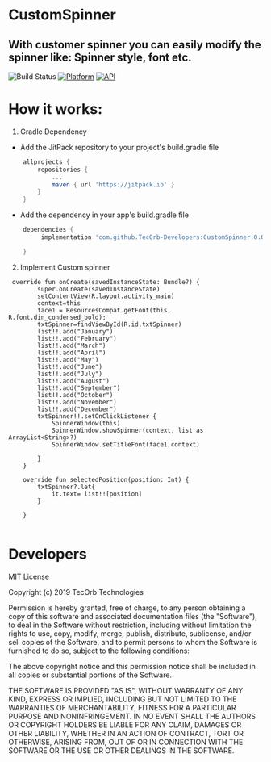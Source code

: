 # CustomSpinner
## With customer spinner you can easily modify the spinner like: Spinner style, font etc.

![Build Status](https://travis-ci.org/joemccann/dillinger.svg?branch=master)
[![Platform](https://img.shields.io/badge/platform-android-green.svg)](http://developer.android.com/index.html)
[![API](https://img.shields.io/badge/API-21%2B-brightgreen.svg?style=flat)](https://android-arsenal.com/api?level=21)


# How it works:

1. Gradle Dependency

- Add the JitPack repository to your project's build.gradle file

```groovy
    allprojects {
        repositories {
            ...
    	    maven { url 'https://jitpack.io' }
        }
    }
```
- Add the dependency in your app's build.gradle file

```groovy
    dependencies {
         implementation 'com.github.TecOrb-Developers:CustomSpinner:0.0.1'

    }
```

2. Implement Custom spinner

```
 override fun onCreate(savedInstanceState: Bundle?) {
        super.onCreate(savedInstanceState)
        setContentView(R.layout.activity_main)
        context=this
        face1 = ResourcesCompat.getFont(this, R.font.din_condensed_bold);
        txtSpinner=findViewById(R.id.txtSpinner)
        list!!.add("January")
        list!!.add("February")
        list!!.add("March")
        list!!.add("April")
        list!!.add("May")
        list!!.add("June")
        list!!.add("July")
        list!!.add("August")
        list!!.add("September")
        list!!.add("October")
        list!!.add("November")
        list!!.add("December")
        txtSpinner!!.setOnClickListener {
            SpinnerWindow(this)
            SpinnerWindow.showSpinner(context, list as ArrayList<String>?)
            SpinnerWindow.setTitleFont(face1,context)

        }
    }

    override fun selectedPosition(position: Int) {
        txtSpinner?.let{
            it.text= list!![position]
        }

    }
    
```

 
# Developers

MIT License

Copyright (c) 2019 TecOrb Technologies

Permission is hereby granted, free of charge, to any person obtaining a copy
of this software and associated documentation files (the "Software"), to deal
in the Software without restriction, including without limitation the rights
to use, copy, modify, merge, publish, distribute, sublicense, and/or sell
copies of the Software, and to permit persons to whom the Software is
furnished to do so, subject to the following conditions:

The above copyright notice and this permission notice shall be included in all
copies or substantial portions of the Software.

THE SOFTWARE IS PROVIDED "AS IS", WITHOUT WARRANTY OF ANY KIND, EXPRESS OR
IMPLIED, INCLUDING BUT NOT LIMITED TO THE WARRANTIES OF MERCHANTABILITY,
FITNESS FOR A PARTICULAR PURPOSE AND NONINFRINGEMENT. IN NO EVENT SHALL THE
AUTHORS OR COPYRIGHT HOLDERS BE LIABLE FOR ANY CLAIM, DAMAGES OR OTHER
LIABILITY, WHETHER IN AN ACTION OF CONTRACT, TORT OR OTHERWISE, ARISING FROM,
OUT OF OR IN CONNECTION WITH THE SOFTWARE OR THE USE OR OTHER DEALINGS IN THE
SOFTWARE.
